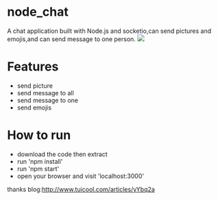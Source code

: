 node_chat
=========

A chat application built with Node.js and socketio,can send pictures and emojis,and can send message to one person.
![](https://github.com/kiroChen/node_chat/blob/master/public/images/ui.jpg)

Features
=========
* send picture
* send message to all
* send message to one
* send emojis

How to run
=========
* download the code then extract
* run 'npm install'
* run 'npm start'
* open your browser and visit 'localhost:3000'

thanks blog:http://www.tuicool.com/articles/yYbq2a
